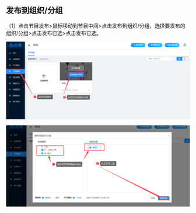 ## 发布到组织/分组

（1）点击节目发布>鼠标移动到节目中间>点击发布到组织/分组，选择要发布的组织/分组>点击发布已选>点击发布已选。

![avatar](../images/publish/3.png)

![avatar](../images/publish/4.png)
